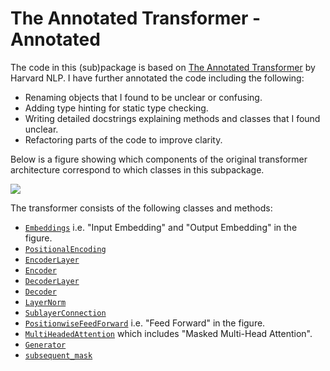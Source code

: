 # The Annotated Transformer - Annotated
The code in this (sub)package is based on [The Annotated Transformer](http://nlp.seas.harvard.edu/annotated-transformer/) 
by Harvard NLP. I have further annotated the code including the following:
- Renaming objects that I found to be unclear or confusing. 
- Adding type hinting for static type checking.
- Writing detailed docstrings explaining methods and classes that I found unclear.
- Refactoring parts of the code to improve clarity.


Below is a figure showing which components of the original transformer architecture correspond to
which classes in this subpackage. 

![](../../img/annotated_transformer.png)

The transformer consists of the following classes and methods:
- [`Embeddings`](embedding.py) i.e. "Input Embedding" and "Output Embedding" in the figure.
- [`PositionalEncoding`](positional_encoding.py)
- [`EncoderLayer`](encoder.py)
- [`Encoder`](encoder.py)
- [`DecoderLayer`](decoder.py)
- [`Decoder`](decoder.py)
- [`LayerNorm`](layer_norm.py)
- [`SublayerConnection`](sublayer_connection.py)
- [`PositionwiseFeedForward`](feedforward_net.py) i.e. "Feed Forward" in the figure.
- [`MultiHeadedAttention`](attention.py) which includes "Masked Multi-Head Attention".
- [`Generator`](embedding.py)
- [`subsequent_mask`](decoder_mask.py)
